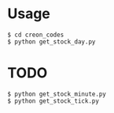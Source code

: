 # Usage
```
$ cd creon_codes
$ python get_stock_day.py
```

# TODO
```
$ python get_stock_minute.py
$ python get_stock_tick.py
```
